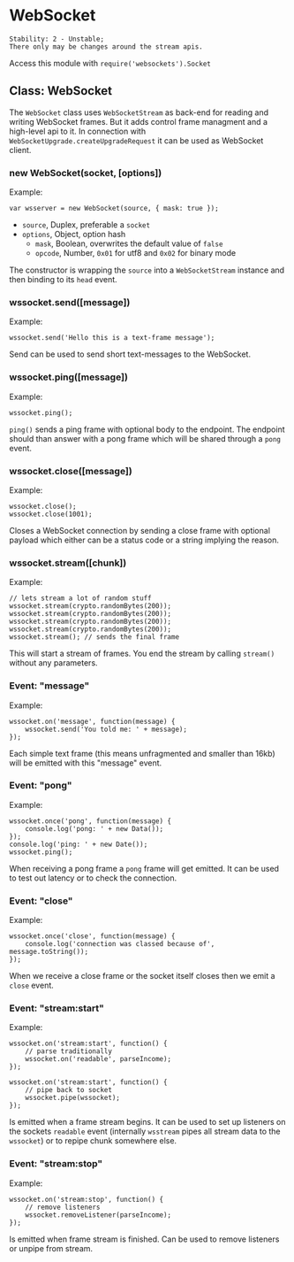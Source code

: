 # WebSocket

    Stability: 2 - Unstable;
    There only may be changes around the stream apis.

Access this module with `require('websockets').Socket`

## Class: WebSocket

The `WebSocket` class uses `WebSocketStream` as back-end for reading and
writing WebSocket frames. But it adds control frame managment and a high-level
api to it. In connection with `WebSocketUpgrade.createUpgradeRequest` it can be
used as WebSocket client.

### new WebSocket(socket, [options])

Example:

    var wsserver = new WebSocket(source, { mask: true });

* `source`, Duplex, preferable a `socket`    
* `options`, Object, option hash
    * `mask`, Boolean, overwrites the default value of `false`
    * `opcode`, Number, `0x01` for utf8 and `0x02` for binary mode

The constructor is wrapping the `source` into a `WebSocketStream` instance and
then binding to its `head` event.

### wssocket.send([message])

Example:

    wssocket.send('Hello this is a text-frame message');

Send can be used to send short text-messages to the WebSocket.

### wssocket.ping([message])

Example:

    wssocket.ping();

`ping()` sends a ping frame with optional body to the endpoint. The endpoint
should than answer with a pong frame which will be shared through a `pong`
event.

### wssocket.close([message])

Example:

    wssocket.close();
    wssocket.close(1001);

Closes a WebSocket connection by sending a close frame with optional payload
which either can be a status code or a string implying the reason.

### wssocket.stream([chunk])

Example:

    // lets stream a lot of random stuff
    wssocket.stream(crypto.randomBytes(200));
    wssocket.stream(crypto.randomBytes(200));
    wssocket.stream(crypto.randomBytes(200));
    wssocket.stream(crypto.randomBytes(200));
    wssocket.stream(); // sends the final frame

This will start a stream of frames. You end the stream by calling `stream()`
without any parameters.

### Event: "message"

Example:

    wssocket.on('message', function(message) {
        wssocket.send('You told me: ' + message);
    });

Each simple text frame (this means unfragmented and smaller than 16kb) will be
emitted with this "message" event.

### Event: "pong"

Example:

    wssocket.once('pong', function(message) {
        console.log('pong: ' + new Data());
    });
    console.log('ping: ' + new Date());
    wssocket.ping();

When receiving a pong frame a `pong` frame will get emitted. It can be used to
test out latency or to check the connection.

### Event: "close"

Example:

    wssocket.once('close', function(message) {
        console.log('connection was classed because of', message.toString());
    });

When we receive a close frame or the socket itself closes then we emit a
`close` event.

### Event: "stream:start"

Example:

    wssocket.on('stream:start', function() {
        // parse traditionally
        wssocket.on('readable', parseIncome);
    });

    wssocket.on('stream:start', function() {
        // pipe back to socket
        wssocket.pipe(wssocket);
    });

Is emitted when a frame stream begins. It can be used to set up listeners on
the sockets `readable` event (internally `wsstream` pipes all stream data to
the `wssocket`) or to repipe chunk somewhere else.

### Event: "stream:stop"

Example:

    wssocket.on('stream:stop', function() {
        // remove listeners
        wssocket.removeListener(parseIncome);
    });

Is emitted when frame stream is finished. Can be used to remove listeners or
unpipe from stream.
